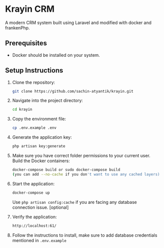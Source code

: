 # Krayin CRM

A modern CRM system built using Laravel and modified with docker and frankenPhp.

## Prerequisites

- Docker should be installed on your system.

## Setup Instructions

1. Clone the repository:
   ```bash
   git clone https://github.com/sachin-atyantik/krayin.git
   ```

2. Navigate into the project directory:
   ```bash
   cd krayin
   ```

3. Copy the environment file:
   ```bash
   cp .env.example .env
   ```
4. Generate the application key:
   ```bash
   php artisan key:generate
   ```

5. Make sure you have correct folder permissions to your current user. Build the Docker containers:
   ```bash
   docker-compose build or sudo docker-compose build
   (you can add --no-cache if you don't want to use any cached layers)
   ```

6. Start the application:
   ```bash
   docker-compose up
   ```
   Use `php artisan config:cache` if you are facing any database connection issue. [optional]

7. Verify the application:
   ```bash
   http://localhost:61/
   ```
8. Follow the instructions to install, make sure to add database credentials mentioned in `.env.example`
 
